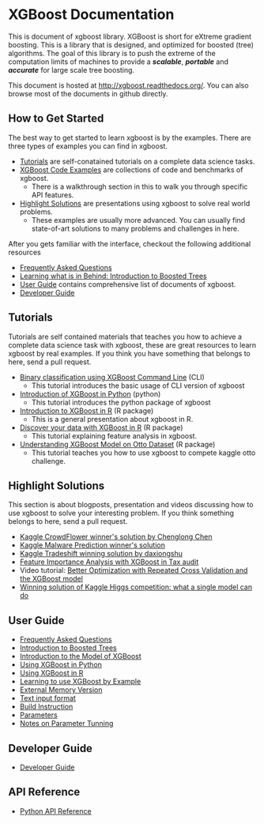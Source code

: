 XGBoost Documentation
=====================
This is document of xgboost library.
XGBoost is short for eXtreme gradient boosting. This is a library that is designed, and optimized for boosted (tree) algorithms.
The goal of this library is to push the extreme of the computation limits of machines to provide a ***scalable***, ***portable*** and ***accurate***
for large scale tree boosting.


This document is hosted at http://xgboost.readthedocs.org/. You can also browse most of the documents in github directly.

How to Get Started
------------------
The best way to get started to learn xgboost is by the examples. There are three types of examples you can find in xgboost.
* [Tutorials](#tutorials) are self-conatained tutorials on a complete data science tasks.
* [XGBoost Code Examples](../demo/) are collections of code and benchmarks of xgboost.
  - There is a walkthrough section in this to walk you through specific API features.
* [Highlight Solutions](#highlight-solutions) are presentations using xgboost to solve real world problems.
  - These examples are usually more advanced. You can usually find state-of-art solutions to many problems and challenges in here.

After you gets familiar with the interface, checkout the following additional resources
* [Frequently Asked Questions](faq.md)
* [Learning what is in Behind: Introduction to Boosted Trees](http://homes.cs.washington.edu/~tqchen/pdf/BoostedTree.pdf)
* [User Guide](#user-guide) contains comprehensive list of documents of xgboost.
* [Developer Guide](dev-guide/contribute.md)

Tutorials
---------
Tutorials are self contained materials that teaches you how to achieve a complete data science task with xgboost, these
are great resources to learn xgboost by real examples. If you think you have something that belongs to here, send a pull request.
* [Binary classification using XGBoost Command Line](../demo/binary_classification/) (CLI)
  - This tutorial introduces the basic usage of CLI version of xgboost
* [Introduction of XGBoost in Python](python/python_intro.md) (python)
  - This tutorial introduces the python package of xgboost
* [Introduction to XGBoost in R](../R-package/vignettes/xgboostPresentation.Rmd) (R package)
  - This is a general presentation about xgboost in R.
* [Discover your data with XGBoost in R](../R-package/vignettes/discoverYourData.Rmd) (R package)
  - This tutorial explaining feature analysis in xgboost.
* [Understanding XGBoost Model on Otto Dataset](../demo/kaggle-otto/understandingXGBoostModel.Rmd) (R package)
  - This tutorial teaches you how to use xgboost to compete kaggle otto challenge.

Highlight Solutions
-------------------
This section is about blogposts, presentation and videos discussing how to use xgboost to solve your interesting problem. If you think something belongs to here, send a pull request.
* [Kaggle CrowdFlower winner's solution by Chenglong Chen](https://github.com/ChenglongChen/Kaggle_CrowdFlower)
* [Kaggle Malware Prediction winner's solution](https://github.com/xiaozhouwang/kaggle_Microsoft_Malware)
* [Kaggle Tradeshift winning solution by daxiongshu](https://github.com/daxiongshu/kaggle-tradeshift-winning-solution)
* [Feature Importance Analysis with XGBoost in Tax audit](http://fr.slideshare.net/MichaelBENESTY/feature-importance-analysis-with-xgboost-in-tax-audit)
* Video tutorial: [Better Optimization with Repeated Cross Validation and the XGBoost model](https://www.youtube.com/watch?v=Og7CGAfSr_Y)
* [Winning solution of Kaggle Higgs competition: what a single model can do](http://no2147483647.wordpress.com/2014/09/17/winning-solution-of-kaggle-higgs-competition-what-a-single-model-can-do/)

User Guide
----------
* [Frequently Asked Questions](faq.md)
* [Introduction to Boosted Trees](http://homes.cs.washington.edu/~tqchen/pdf/BoostedTree.pdf)
* [Introduction to the Model of XGBoost](model.md)
* [Using XGBoost in Python](python/python_intro.md)
* [Using XGBoost in R](../R-package/vignettes/xgboostPresentation.Rmd)
* [Learning to use XGBoost by Example](../demo)
* [External Memory Version](external_memory.md)
* [Text input format](input_format.md)
* [Build Instruction](build.md)
* [Parameters](parameter.md)
* [Notes on Parameter Tunning](param_tuning.md)


Developer Guide
---------------
* [Developer Guide](dev-guide/contribute.md)

API Reference
-------------
* [Python API Reference](python/python_api.rst)

